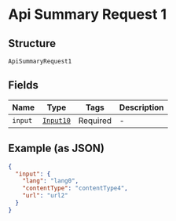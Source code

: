 
# Api Summary Request 1

## Structure

`ApiSummaryRequest1`

## Fields

| Name | Type | Tags | Description |
|  --- | --- | --- | --- |
| `input` | [`Input10`](/doc/models/input-10.md) | Required | - |

## Example (as JSON)

```json
{
  "input": {
    "lang": "lang0",
    "contentType": "contentType4",
    "url": "url2"
  }
}
```

